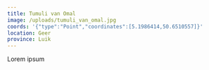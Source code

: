 ```yaml
---
title: Tumuli van Omal
image: /uploads/tumuli_van_omal.jpg
coords: '{"type":"Point","coordinates":[5.1986414,50.6510557]}'
location: Geer
province: Luik
---
```

Lorem ipsum